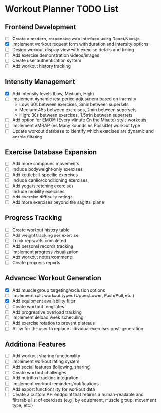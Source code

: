 # Workout Planner TODO List

## Frontend Development
- [ ] Create a modern, responsive web interface using React/Next.js
- [X] Implement workout request form with duration and intensity options
- [ ] Design workout display view with exercise details and timing
- [ ] Add exercise demonstration videos/images
- [ ] Create user authentication system
- [ ] Add workout history tracking

## Intensity Management
- [X] Add intensity levels (Low, Medium, High)
- [ ] Implement dynamic rest period adjustment based on intensity
  - Low: 60s between exercises, 3min between supersets
  - Medium: 45s between exercises, 2min between supersets
  - High: 30s between exercises, 1.5min between supersets
- [ ] Add option for EMOM (Every Minute On the Minute) style workouts
- [ ] Implement AMRAP (As Many Rounds As Possible) workout type
- [ ] Update workout database to identify which exercises are dynamic and enable filtering

## Exercise Database Expansion
- [ ] Add more compound movements
- [ ] Include bodyweight-only exercises
- [ ] Add kettlebell-specific exercises
- [ ] Include cardio/conditioning exercises
- [ ] Add yoga/stretching exercises
- [ ] Include mobility exercises
- [ ] Add exercise difficulty ratings
- [ ] Add more exercises beyond the sagittal plane

## Progress Tracking
- [ ] Create workout history table
- [ ] Add weight tracking per exercise
- [ ] Track reps/sets completed
- [ ] Add personal records tracking
- [ ] Implement progress visualization
- [ ] Add workout notes/comments
- [ ] Create progress reports

## Advanced Workout Generation
- [X] Add muscle group targeting/exclusion options
- [ ] Implement split workout types (Upper/Lower, Push/Pull, etc.)
- [X] Add equipment availability filter
- [ ] Create workout templates
- [ ] Add progressive overload tracking
- [ ] Implement deload week scheduling
- [ ] Add exercise rotation to prevent plateaus
- [ ] Allow for the user to replace individual exercises post-generation

## Additional Features
- [ ] Add workout sharing functionality
- [ ] Implement workout rating system
- [ ] Add social features (following, sharing)
- [ ] Create workout challenges
- [ ] Add nutrition tracking integration
- [ ] Implement workout reminders/notifications
- [ ] Add export functionality for workout data
- [ ] Create a custom API endpoint that returns a human-readable and filterable list of exercises (e.g., by equipment, muscle group, movement type, etc.) 